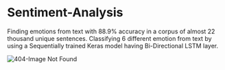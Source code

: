 # Sentiment-Analysis

Finding emotions from text with 88.9% accuracy in a corpus of almost 22 thousand unique sentences.
Classifying 6 different emotion from text by using a Sequentially trained Keras model having Bi-Directional LSTM layer.



![404-Image Not Found](https://github.com/Elusive7733/Sentiment-Analysis/Extras/Images/Results.png?raw=true)



